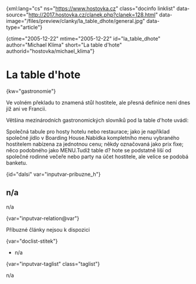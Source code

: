 
{xml:lang="cs" ns="https://www.hostovka.cz" class="docinfo linklist" data-source="http://2017.hostovka.cz/clanek.php?clanek=128.html" data-image="/files/preview/clanky/la\_table\_dhote/general.jpg" data-type="article"}

{ctime="2005-12-22" mtime="2005-12-22" id="la\_table\_dhote" author="Michael Klíma" short="La table d'hote" authorid="hostovka/michael_klima"}

# La table d'hote

<!-- generated attribute kw by user_updatekw.sh on 2021-01-05, do not edit -->

{kw="gastronomie"}

Ve volném překladu to znamená stůl hostitele, ale přesná definice není dnes již ani ve Francii.

Většina mezinárodních gastronomických slovníků pod la table d'hote uvádí:

Společná tabule pro hosty hotelu nebo restaurace; jako je například společné jídlo v Boarding House.Nabídka kompletního menu vybraného hostitelem nabízena za jednotnou cenu; někdy označovaná jako prix fixe; něco podobného jako MENU.Tudíž table d? hote se podstatně liší od společné rodinné večeře nebo party na účet hostitele, ale velice se podobá banketu.

{id="dalsi" var="inputvar-pribuzne_h"}

## n/a

n/a

{var="inputvar-relation@var"}

Příbuzné články nejsou k dispozici

{var="doclist-stitek"}

  * n/a

{var="inputvar-taglist" class="taglist"}

n/a

